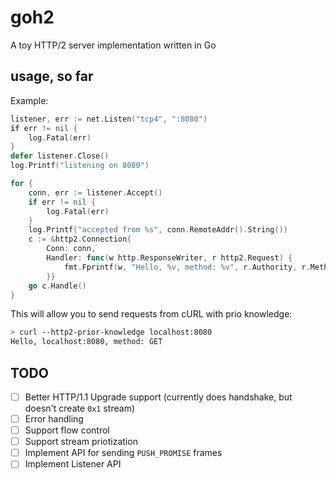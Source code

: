 # goh2

A toy HTTP/2 server implementation written in Go

## usage, so far

Example:
```go
listener, err := net.Listen("tcp4", ":8080")
if err != nil {
    log.Fatal(err)
}
defer listener.Close()
log.Printf("listening on 8080")

for {
    conn, err := listener.Accept()
    if err != nil {
        log.Fatal(err)
    }
    log.Printf("accepted from %s", conn.RemoteAddr().String())
    c := &http2.Connection{
        Conn: conn,
        Handler: func(w http.ResponseWriter, r http2.Request) {
            fmt.Fprintf(w, "Hello, %v, method: %v", r.Authority, r.Method)
        }}
    go c.Handle()
}
```

This will allow you to send requests from cURL with prio knowledge:

```sh
> curl --http2-prior-knowledge localhost:8080
Hello, localhost:8080, method: GET
```

## TODO

- [ ] Better HTTP/1.1 Upgrade support (currently does handshake, but doesn't create `0x1` stream)
- [ ] Error handling
- [ ] Support flow control
- [ ] Support stream priotization
- [ ] Implement API for sending `PUSH_PROMISE` frames
- [ ] Implement Listener API